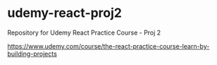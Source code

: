 # udemy-react-proj2
Repository for Udemy React Practice Course - Proj 2

https://www.udemy.com/course/the-react-practice-course-learn-by-building-projects
